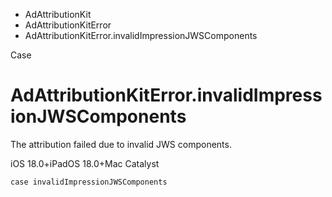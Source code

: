 

- AdAttributionKit
- AdAttributionKitError
-  AdAttributionKitError.invalidImpressionJWSComponents 

Case

# AdAttributionKitError.invalidImpressionJWSComponents

The attribution failed due to invalid JWS components.

iOS 18.0+iPadOS 18.0+Mac Catalyst

``` source
case invalidImpressionJWSComponents
```

